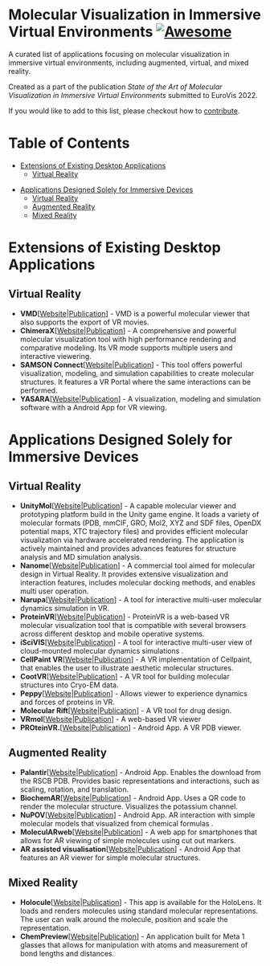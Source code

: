 # Molecular Visualization in Immersive Virtual Environments [![Awesome](https://awesome.re/badge.svg)](https://awesome.re)
A curated list of applications focusing on molecular visualization in immersive virtual environments, including augmented, virtual, and mixed reality.  

Created as a part of the publication *State of the Art of Molecular Visualization in Immersive Virtual Environments* submitted to EuroVis 2022.

If you would like to add to this list, please checkout how to [contribute](https://github.com/davous267/molecular-visualization-in-virtual-environments/blob/main/contributing.md). 

<!--
# Emoji Labels
Add
-->


# Table of Contents
* [Extensions of Existing Desktop Applications](#desktop-extensions) 
   * [Virtual Reality](#desktop-extensions-vr)
<!--    * [Augmented Reality](#desktop-extensions-ar)
   * [Mixed Reality](#desktop-extensions-mr) -->
* [Applications Designed Solely for Immersive Devices](#purely-immersive)
    * [Virtual Reality](#purely-immersive-vr)
    * [Augmented Reality](#purely-immersive-ar)
    * [Mixed Reality](#purely-immersive-mr)
<!-- * [Building MR Applications](#building-mr-applications)
 -->

# Extensions of Existing Desktop Applications <a name="desktop-extensions"></a>

## Virtual Reality <a name="desktop-extensions-vr"></a>
* **VMD**[[Website](https://www.ks.uiuc.edu/Development/Download/download.cgi?PackageName=VMD)|[Publication](https://ieeexplore.ieee.org/document/7529978)] - VMD is a powerful molecular viewer that also supports the export of VR movies.  
* **ChimeraX**[[Website](https://www.cgl.ucsf.edu/chimerax/docs/user/vr.html)|[Publication](https://www.sciencedirect.com/science/article/pii/S002228361830696X)] - A comprehensive and powerful molecular visualization tool with high performance rendering and comparative modeling. Its VR mode supports multiple users and interactive viewering. 
* **SAMSON Connect**[[Website](https://www.samson-connect.net/element/64225415-0c58-6ef2-4b29-f6e78a01e460.html)|[Publication](https://www.samson-connect.net/)] - This tool offers powerful visualization, modeling, and simulation capabilities to create molecular structures. It features a VR Portal where the same interactions can be performed. 
* **YASARA**[[Website](http://www.yasara.org/)|[Publication](http://www.yasara.org/about.htm)] - A visualization, modeling and simulation software with a Android App for VR viewing. 
	

<!-- ## Augmented Reality <a name="desktop-extensions-ar"></a>
TODO

## Mixed Reality <a name="desktop-extensions-mr"></a>
TODO
 -->
# Applications Designed Solely for Immersive Devices <a name="purely-immersive"></a>

## Virtual Reality <a name="purely-immersive-vr"></a>

* **UnityMol**[[Website](https://sourceforge.net/projects/unitymol/files/)|[Publication]()] - A capable molecular viewer and prototyping platform build in the Unity game engine. It loads a variety of molecular formats (PDB, mmCIF, GRO, Mol2, XYZ and SDF files, OpenDX potential maps, XTC trajectory files) and provides efficient molecular visualization via hardware accelerated rendering. The application is actively maintained and provides advances features for structure analysis and MD simulation analysis. 
* **Nanome**[[Website](https://nanome.ai/)|[Publication]()] - A commercial tool aimed for molecular design in Virtual Reality. It provides extensive visualization and interaction features, includes molecular docking methods, and enables multi user operation. 
* **Narupa**[[Website](https://irl.itch.io/narupaxr)|[Publication]()] - A tool for interactive multi-user molecular dynamics simulation in VR. 
* **ProteinVR**[[Website](https://durrantlab.pitt.edu/pvr)|[Publication]()] - ProteinVR is a web-based VR molecular visualization tool that is compatible with several browsers across different desktop and mobile operative systems. 
* **iSciVIS**[[Website](https://interactivescientific.com/iscivis-2/)|[Publication]()] - A tool for interactive multi-user view of cloud-mounted molecular dynamics simulations .
* **CellPaint VR**[[Website](https://ccsb.scripps.edu/cellpaint/cellpaint-vr/)|[Publication]()] - A VR implementation of Cellpaint, that enables the user to illustrate aesthetic molecular structures. 
* **CootVR**[[Website](http://hamishtodd1.github.io/cvr)|[Publication]()] - A VR tool for building molecular structures into Cryo-EM data. 
* **Peppy**[[Website](https://github.com/ddoak/peppy)|[Publication]()] - Allows viewer to experience dynamics and forces of proteins in VR. 
* **Molecular Rift**[[Website](https://github.com/JBostrom/MolecularRiftv2)|[Publication]()] - A VR tool for drug design. 
* **VRmol**[[Website](https://vrmol.net/)|[Publication]()] - A web-based VR viewer 
* **PROteinVR.**[[Website](https://www.appmindedapps.com/proteinvr.html)|[Publication]()] - Android App. A VR PDB viewer.  
	
## Augmented Reality <a name="purely-immersive-ar"></a>

* **Palantir**[[Website](https://github.com/ning-y/Palantir)|[Publication]()] - Android App. Enables the download from the RSCB PDB. Provides basic representations and interactions, such as scaling, rotation, and translation. 
* **BiochemAR**[[Website](https://play.google.com/store/apps/details?id=edu.carleton.its.biochemAR&hl=en_US&gl=US)|[Publication]()] - Android App. Uses a QR code to render the molecular structure. Visualizes the potassium channel. 
* **NuPOV**[[Website](https://apps.apple.com/us/app/nupov/id1457522388)|[Publication]()] - Android App. AR interaction with simple molecular models that visualized from chemical formulas .
* **MoleculARweb**[[Website](https://molecularweb.epfl.ch/)|[Publication]()] - A web app for smartphones that allows for AR viewing of simple molecules using cut out markers.  
* **AR assisted visualisation**[[Website](https://play.google.com/store/apps/details?id=com.UniCPH.Android.MoleculAR)|[Publication]()] - Android App that features an AR viewer for simple molecular structures. 
	
## Mixed Reality <a name="purely-immersive-mr"></a>
* **Holocule**[[Website](https://www.microsoft.com/en-us/p/holocule/9nblggh513z0?SilentAuth=1#activetab=pivot:overviewtab)|[Publication]()] - This app is available for the HoloLens. It loads and renders molecules using standard molecular representations. The user can walk around the molecule, position and scale the representation. 
* **ChemPreview**[[Website](https://github.com/wallerlab/chem-preview/releases)|[Publication](https://doi.org/10.1016/j.jmgm.2017.01.019)] - An application built for Meta 1 glasses that allows for manipulation with atoms and measurement of bond lengths and distances.


